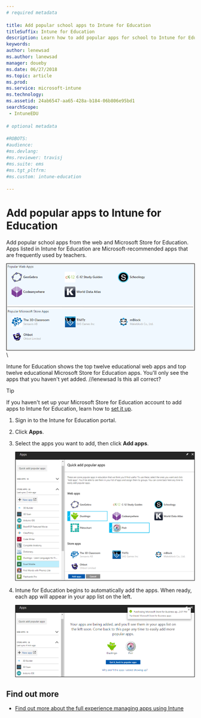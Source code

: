 ```yaml
---
# required metadata

title: Add popular school apps to Intune for Education
titleSuffix: Intune for Education
description: Learn how to add popular apps for school to Intune for Education.
keywords:
author: lenewsad
ms.author: lanewsad
manager: doueby
ms.date: 06/27/2018
ms.topic: article
ms.prod:
ms.service: microsoft-intune
ms.technology:
ms.assetid: 24ab6547-aa65-428a-b184-06b806e95bd1
searchScope:
 - IntuneEDU

# optional metadata

#ROBOTS:
#audience:
#ms.devlang:
#ms.reviewer: travisj
#ms.suite: ems
#ms.tgt_pltfrm:
#ms.custom: intune-education

---
```


# Add popular apps to Intune for Education

Add popular school apps from the web and Microsoft Store for Education. Apps listed in Intune for Education are Microsoft-recommended apps that are frequently used by teachers.  

  ![A selection of popular apps during the add apps process in Express Configuration.](./media/apps-005-popular-apps.png)\

Intune for Education shows the top twelve educational web apps and top twelve educational Microsoft Store for Education apps. You'll only see the apps that you haven't yet added. //lenewsad Is this all correct?

> [!TIP]
> If you haven't set up your Microsoft Store for Education account to add apps to Intune for Education, learn how to [set it up](acquire-store-apps.md).

1. Sign in to the Intune for Education portal.
2. Click **Apps**.
2. Select the apps you want to add, then click **Add apps**.

   ![Selecting multiple popular apps to add to the portal.](./media/apps-007-select-multiple-popular-apps.png)

3. Intune for Education begins to automatically add the apps. When ready, each app will appear in your app list on the left. 

   ![Your apps are being added screen.](./media/apps-008-your-popular-apps-are-being-added.png)  

## Find out more

- [Find out more about the full experience managing apps using Intune](https://docs.microsoft.com/intune/deploy-use/add-apps)
